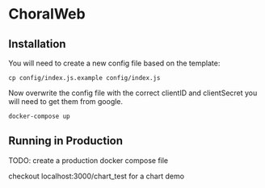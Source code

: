 # ChoralWeb

## Installation

You will need to create a new config file based on the template:

`cp config/index.js.example config/index.js`

Now overwrite the config file with the correct clientID and clientSecret you will need to get them from google.

`docker-compose up`

## Running in Production

TODO: create a production docker compose file

checkout localhost:3000/chart_test for a chart demo

